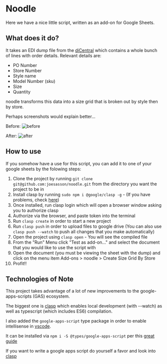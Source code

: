 # Noodle

Here we have a nice little script, written as an add-on for Google Sheets. 

## What does it do?

It takes an EDI dump file from the [diCentral](https://diwebc.dicentral.com) which contains a whole bunch of lines with order details.
Relevant details are:
  - PO Number
  - Store Number
  - Style name
  - Model Number (sku)
  - Size
  - Quantity
  
noodle transforms this data into a size grid that is broken out by style then by store.

Perhaps screenshots would explain better...

Before:
![before](https://camo.githubusercontent.com/e9019b612d72d78fbe21c47679befd4627097946/68747470733a2f2f692e696d6775722e636f6d2f635737554672682e706e67)

After:
![after](https://camo.githubusercontent.com/40d89b6ed0a50b8171acde1cc4abea7422cb6cdc/68747470733a2f2f692e696d6775722e636f6d2f4c4d63793251742e706e67)

## How to use

If you somehow have a use for this script, you can add it to one of your google sheets by the folowing steps:
  1. Clone the project by running `git clone git@github.com:joesasson/noodle.git` from the directory you want the project to be in
  2. Install clasp by running `sudo npm i @google/clasp -g` - (If you have problems, check [here](https://github.com/google/clasp/#install))
  3. Once installed, run clasp login which will open a browser window asking you to authorize clasp
  4. Authorize via the browser, and paste token into the terminal
  5. Run `clasp create` in order to start a new project
  6. Run `clasp push` in order to upload files to google drive (You can also use `clasp push --watch` to push all changes that you make automatically)
  7. Open the project using `clasp open` - You will see the compiled file
  8. From the "Run" Menu click "Test as add-on..." and select the document that you would like to use the script with
  9. Open the document (you must be viewing the sheet with the dump) and click on the menu item Add-ons > noodle > Create Size Grid By Store
  10. Profit!!

## Technologies of Note

This project takes advantage of a lot of new improvements to the google-apps-scripts (GAS) ecosystem.

The biggest one is [clasp](https://github.com/google/clasp) which enables local development (with --watch) as well as typescript (which includes ES6) compilation.

I also added the `google-apps-script` type package in order to enable intellisense in [vscode](https://code.visualstudio.com/).

It can be installed via `npm i -S @types/google-apps-script` per this [great guide](https://github.com/google/clasp/blob/master/docs/typescript.md)

If you want to write a google apps script do yourself a favor and look into [clasp](https://github.com/google/clasp)